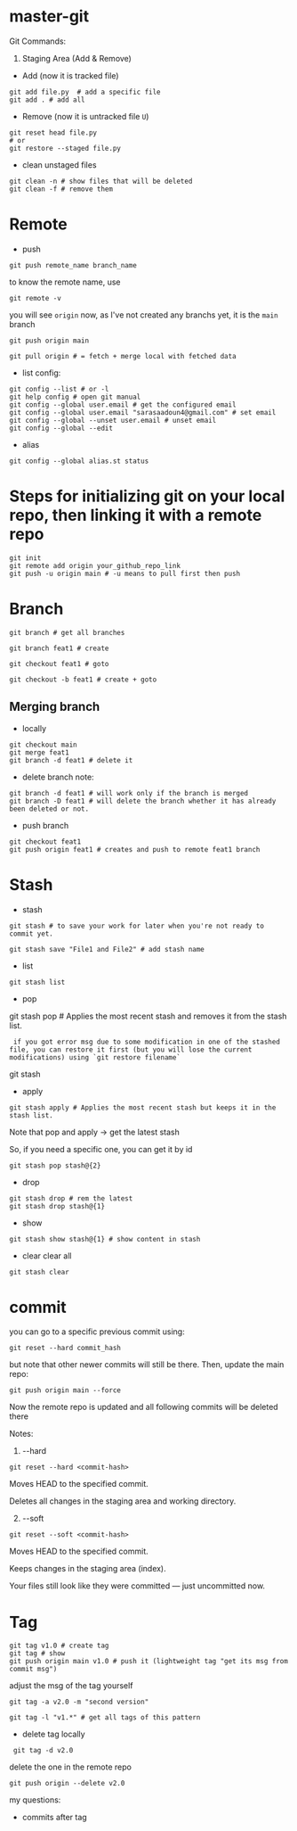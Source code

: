 # master-git

Git Commands:

1. Staging Area (Add & Remove)
- Add (now it is tracked file)

``` 
git add file.py  # add a specific file
git add . # add all
```

- Remove (now it is untracked file `U`)

```
git reset head file.py 
# or
git restore --staged file.py
```

- clean unstaged files
```
git clean -n # show files that will be deleted
git clean -f # remove them
```

# Remote
- push
```
git push remote_name branch_name
```
to know the remote name, use
```
git remote -v
```
you will see `origin`
now, as I've not created any branchs yet, it is the `main` branch 
```
git push origin main
```


```
git pull origin # = fetch + merge local with fetched data
```

- list config:
```
git config --list # or -l
git help config # open git manual
git config --global user.email # get the configured email
git config --global user.email "sarasaadoun4@gmail.com" # set email
git config --global --unset user.email # unset email
git config --global --edit

```
- alias
```
git config --global alias.st status
```
# Steps for initializing git on your local repo, then linking it with a remote repo
```
git init
git remote add origin your_github_repo_link
git push -u origin main # -u means to pull first then push
```

# Branch
```
git branch # get all branches

git branch feat1 # create

git checkout feat1 # goto

git checkout -b feat1 # create + goto
```

## Merging branch
- locally 
```
git checkout main
git merge feat1
git branch -d feat1 # delete it
```

- delete branch note:
```
git branch -d feat1 # will work only if the branch is merged
git branch -D feat1 # will delete the branch whether it has already been deleted or not.
```

- push branch
```
git checkout feat1
git push origin feat1 # creates and push to remote feat1 branch 
```

# Stash
- stash
```
git stash # to save your work for later when you're not ready to commit yet.

git stash save "File1 and File2" # add stash name
```
- list
```
git stash list
```

- pop

git stash pop # Applies the most recent stash and removes it from the stash list.
```
 if you got error msg due to some modification in one of the stashed file, you can restore it first (but you will lose the current modifications) using `git restore filename`

```
 git stash 
- apply
```
git stash apply # Applies the most recent stash but keeps it in the stash list.
```


Note that pop and apply -> get the latest stash 

So, if you need a specific one, you can get it by id

```
git stash pop stash@{2}
```


- drop
```
git stash drop # rem the latest
git stash drop stash@{1}
```

- show
```
git stash show stash@{1} # show content in stash
```

- clear
clear all 
```
git stash clear
```

# commit
you can go to a specific previous commit using:
```
git reset --hard commit_hash 
```
but note that other newer commits will still be there.
Then, update the main repo:
```
git push origin main --force
```
Now the remote repo is updated and all following commits will be deleted there



Notes:

1. --hard
```
git reset --hard <commit-hash>
```
Moves HEAD to the specified commit.

Deletes all changes in the staging area and working directory.

2. --soft

```
git reset --soft <commit-hash>
```
Moves HEAD to the specified commit.

Keeps changes in the staging area (index).

Your files still look like they were committed — just uncommitted now.


# Tag
```
git tag v1.0 # create tag
git tag # show
git push origin main v1.0 # push it (lightweight tag "get its msg from commit msg")

```
adjust the msg of the tag yourself
```
git tag -a v2.0 -m "second version"
```
```
git tag -l "v1.*" # get all tags of this pattern
```
- delete tag
locally
```
 git tag -d v2.0
```
delete the one in the remote repo
```
git push origin --delete v2.0
```


my questions:
- commits after tag


